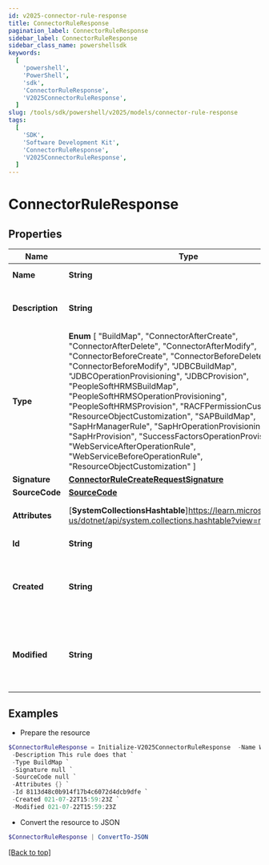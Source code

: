 ```yaml
---
id: v2025-connector-rule-response
title: ConnectorRuleResponse
pagination_label: ConnectorRuleResponse
sidebar_label: ConnectorRuleResponse
sidebar_class_name: powershellsdk
keywords:
  [
    'powershell',
    'PowerShell',
    'sdk',
    'ConnectorRuleResponse',
    'V2025ConnectorRuleResponse',
  ]
slug: /tools/sdk/powershell/v2025/models/connector-rule-response
tags:
  [
    'SDK',
    'Software Development Kit',
    'ConnectorRuleResponse',
    'V2025ConnectorRuleResponse',
  ]
---
```


# ConnectorRuleResponse

## Properties

| Name | Type | Description | Notes |
| --- | --- | --- | --- |
| **Name** | **String** | the name of the rule | [required] |
| **Description** | **String** | a description of the rule's purpose | [optional] |
| **Type** | **Enum** [ "BuildMap", "ConnectorAfterCreate", "ConnectorAfterDelete", "ConnectorAfterModify", "ConnectorBeforeCreate", "ConnectorBeforeDelete", "ConnectorBeforeModify", "JDBCBuildMap", "JDBCOperationProvisioning", "JDBCProvision", "PeopleSoftHRMSBuildMap", "PeopleSoftHRMSOperationProvisioning", "PeopleSoftHRMSProvision", "RACFPermissionCustomization", "ResourceObjectCustomization", "SAPBuildMap", "SapHrManagerRule", "SapHrOperationProvisioning", "SapHrProvision", "SuccessFactorsOperationProvisioning", "WebServiceAfterOperationRule", "WebServiceBeforeOperationRule", "ResourceObjectCustomization" ] | the type of rule | [required] |
| **Signature** | [**ConnectorRuleCreateRequestSignature**](connector-rule-create-request-signature) |  | [optional] |
| **SourceCode** | [**SourceCode**](source-code) |  | [required] |
| **Attributes** | [**SystemCollectionsHashtable**]https://learn.microsoft.com/en-us/dotnet/api/system.collections.hashtable?view=net-9.0 | a map of string to objects | [optional] |
| **Id** | **String** | the ID of the rule | [required] |
| **Created** | **String** | an ISO 8601 UTC timestamp when this rule was created | [required] |
| **Modified** | **String** | an ISO 8601 UTC timestamp when this rule was last modified | [optional] |

## Examples

- Prepare the resource

```powershell
$ConnectorRuleResponse = Initialize-V2025ConnectorRuleResponse  -Name WebServiceBeforeOperationRule `
 -Description This rule does that `
 -Type BuildMap `
 -Signature null `
 -SourceCode null `
 -Attributes {} `
 -Id 8113d48c0b914f17b4c6072d4dcb9dfe `
 -Created 021-07-22T15:59:23Z `
 -Modified 021-07-22T15:59:23Z
```

- Convert the resource to JSON

```powershell
$ConnectorRuleResponse | ConvertTo-JSON
```

[[Back to top]](#)
